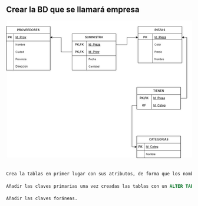 ## Crear la BD que se llamará empresa

![Imagen de la base de datos](https://github.com/Blayneraptor/BBDD_SQL/blob/main/DDL/DDL_PROVEEDORES/DDLPROVEEDORES.png)

```sql

Crea la tablas en primer lugar con sus atributos, de forma que los nombres no puedan ser nulos.

Añadir las claves primarias una vez creadas las tablas con un ALTER TABLE.

Añadir las claves foráneas.

